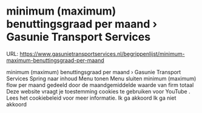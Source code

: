 # minimum (maximum) benuttingsgraad per maand › Gasunie Transport Services

URL: https://www.gasunietransportservices.nl/begrippenlijst/minimum-maximum-benuttingsgraad-per-maand

minimum (maximum) benuttingsgraad per maand › Gasunie Transport Services
Spring naar inhoud
Menu tonen
Menu sluiten
minimum (maximum) flow per maand gedeeld door de maandgemiddelde waarde van
firm totaal
Deze website vraagt je toestemming cookies te gebruiken voor
YouTube
. Lees het
cookiebeleid
voor meer informatie.
Ik ga akkoord
Ik ga niet akkoord